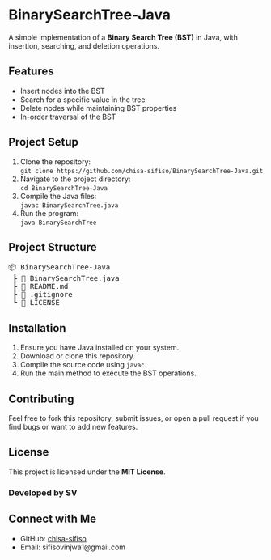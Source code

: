 <h1>BinarySearchTree-Java</h1>

<p>A simple implementation of a <strong>Binary Search Tree (BST)</strong> in Java, with insertion, searching, and deletion operations.</p>

<h2>Features</h2>
<ul>
  <li>Insert nodes into the BST</li>
  <li>Search for a specific value in the tree</li>
  <li>Delete nodes while maintaining BST properties</li>
  <li>In-order traversal of the BST</li>
</ul>

<h2>Project Setup</h2>
<ol>
  <li>Clone the repository: <br>
      <code>git clone https://github.com/chisa-sifiso/BinarySearchTree-Java.git</code>
  </li>
  <li>Navigate to the project directory: <br>
      <code>cd BinarySearchTree-Java</code>
  </li>
  <li>Compile the Java files: <br>
      <code>javac BinarySearchTree.java</code>
  </li>
  <li>Run the program: <br>
      <code>java BinarySearchTree</code>
  </li>
</ol>

<h2>Project Structure</h2>
<pre>
📦 BinarySearchTree-Java
 ┣ 📜 BinarySearchTree.java
 ┣ 📜 README.md
 ┣ 📜 .gitignore
 ┗ 📜 LICENSE
</pre>

<h2>Installation</h2>
<ol>
  <li>Ensure you have Java installed on your system.</li>
  <li>Download or clone this repository.</li>
  <li>Compile the source code using <code>javac</code>.</li>
  <li>Run the main method to execute the BST operations.</li>
</ol>

<h2>Contributing</h2>
<p>Feel free to fork this repository, submit issues, or open a pull request if you find bugs or want to add new features.</p>

<h2>License</h2>
<p>This project is licensed under the <strong>MIT License</strong>.</p>
<h3>Developed by SV </h3>
<h2>Connect with Me</h2>
<ul>
  <li>GitHub: <a href="https://github.com/chisa-sifiso">chisa-sifiso</a></li>
  <li>Email: sifisovinjwa1@gmail.com</li>
</ul>
